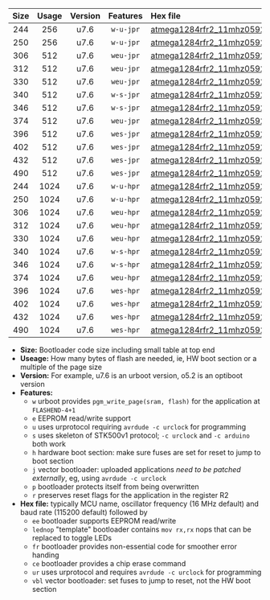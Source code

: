 |Size|Usage|Version|Features|Hex file|
|:-:|:-:|:-:|:-:|:--|
|244|256|u7.6|`w-u-jpr`|[atmega1284rfr2_11mhz0592_9600bps_ur_vbl.hex](https://raw.githubusercontent.com/stefanrueger/urboot/main//atmega1284rfr2_11mhz0592_9600bps_ur_vbl.hex)|
|250|256|u7.6|`w-u-jpr`|[atmega1284rfr2_11mhz0592_9600bps_lednop_ur_vbl.hex](https://raw.githubusercontent.com/stefanrueger/urboot/main//atmega1284rfr2_11mhz0592_9600bps_lednop_ur_vbl.hex)|
|306|512|u7.6|`weu-jpr`|[atmega1284rfr2_11mhz0592_9600bps_ee_ur_vbl.hex](https://raw.githubusercontent.com/stefanrueger/urboot/main//atmega1284rfr2_11mhz0592_9600bps_ee_ur_vbl.hex)|
|312|512|u7.6|`weu-jpr`|[atmega1284rfr2_11mhz0592_9600bps_ee_lednop_ur_vbl.hex](https://raw.githubusercontent.com/stefanrueger/urboot/main//atmega1284rfr2_11mhz0592_9600bps_ee_lednop_ur_vbl.hex)|
|330|512|u7.6|`weu-jpr`|[atmega1284rfr2_11mhz0592_9600bps_ee_lednop_fr_ur_vbl.hex](https://raw.githubusercontent.com/stefanrueger/urboot/main//atmega1284rfr2_11mhz0592_9600bps_ee_lednop_fr_ur_vbl.hex)|
|340|512|u7.6|`w-s-jpr`|[atmega1284rfr2_11mhz0592_9600bps_vbl.hex](https://raw.githubusercontent.com/stefanrueger/urboot/main//atmega1284rfr2_11mhz0592_9600bps_vbl.hex)|
|346|512|u7.6|`w-s-jpr`|[atmega1284rfr2_11mhz0592_9600bps_lednop_vbl.hex](https://raw.githubusercontent.com/stefanrueger/urboot/main//atmega1284rfr2_11mhz0592_9600bps_lednop_vbl.hex)|
|374|512|u7.6|`weu-jpr`|[atmega1284rfr2_11mhz0592_9600bps_ee_lednop_fr_ce_ur_vbl.hex](https://raw.githubusercontent.com/stefanrueger/urboot/main//atmega1284rfr2_11mhz0592_9600bps_ee_lednop_fr_ce_ur_vbl.hex)|
|396|512|u7.6|`wes-jpr`|[atmega1284rfr2_11mhz0592_9600bps_ee_vbl.hex](https://raw.githubusercontent.com/stefanrueger/urboot/main//atmega1284rfr2_11mhz0592_9600bps_ee_vbl.hex)|
|402|512|u7.6|`wes-jpr`|[atmega1284rfr2_11mhz0592_9600bps_ee_lednop_vbl.hex](https://raw.githubusercontent.com/stefanrueger/urboot/main//atmega1284rfr2_11mhz0592_9600bps_ee_lednop_vbl.hex)|
|432|512|u7.6|`wes-jpr`|[atmega1284rfr2_11mhz0592_9600bps_ee_lednop_fr_vbl.hex](https://raw.githubusercontent.com/stefanrueger/urboot/main//atmega1284rfr2_11mhz0592_9600bps_ee_lednop_fr_vbl.hex)|
|490|512|u7.6|`wes-jpr`|[atmega1284rfr2_11mhz0592_9600bps_ee_lednop_fr_ce_vbl.hex](https://raw.githubusercontent.com/stefanrueger/urboot/main//atmega1284rfr2_11mhz0592_9600bps_ee_lednop_fr_ce_vbl.hex)|
|244|1024|u7.6|`w-u-hpr`|[atmega1284rfr2_11mhz0592_9600bps_ur.hex](https://raw.githubusercontent.com/stefanrueger/urboot/main//atmega1284rfr2_11mhz0592_9600bps_ur.hex)|
|250|1024|u7.6|`w-u-hpr`|[atmega1284rfr2_11mhz0592_9600bps_lednop_ur.hex](https://raw.githubusercontent.com/stefanrueger/urboot/main//atmega1284rfr2_11mhz0592_9600bps_lednop_ur.hex)|
|306|1024|u7.6|`weu-hpr`|[atmega1284rfr2_11mhz0592_9600bps_ee_ur.hex](https://raw.githubusercontent.com/stefanrueger/urboot/main//atmega1284rfr2_11mhz0592_9600bps_ee_ur.hex)|
|312|1024|u7.6|`weu-hpr`|[atmega1284rfr2_11mhz0592_9600bps_ee_lednop_ur.hex](https://raw.githubusercontent.com/stefanrueger/urboot/main//atmega1284rfr2_11mhz0592_9600bps_ee_lednop_ur.hex)|
|330|1024|u7.6|`weu-hpr`|[atmega1284rfr2_11mhz0592_9600bps_ee_lednop_fr_ur.hex](https://raw.githubusercontent.com/stefanrueger/urboot/main//atmega1284rfr2_11mhz0592_9600bps_ee_lednop_fr_ur.hex)|
|340|1024|u7.6|`w-s-hpr`|[atmega1284rfr2_11mhz0592_9600bps.hex](https://raw.githubusercontent.com/stefanrueger/urboot/main//atmega1284rfr2_11mhz0592_9600bps.hex)|
|346|1024|u7.6|`w-s-hpr`|[atmega1284rfr2_11mhz0592_9600bps_lednop.hex](https://raw.githubusercontent.com/stefanrueger/urboot/main//atmega1284rfr2_11mhz0592_9600bps_lednop.hex)|
|374|1024|u7.6|`weu-hpr`|[atmega1284rfr2_11mhz0592_9600bps_ee_lednop_fr_ce_ur.hex](https://raw.githubusercontent.com/stefanrueger/urboot/main//atmega1284rfr2_11mhz0592_9600bps_ee_lednop_fr_ce_ur.hex)|
|396|1024|u7.6|`wes-hpr`|[atmega1284rfr2_11mhz0592_9600bps_ee.hex](https://raw.githubusercontent.com/stefanrueger/urboot/main//atmega1284rfr2_11mhz0592_9600bps_ee.hex)|
|402|1024|u7.6|`wes-hpr`|[atmega1284rfr2_11mhz0592_9600bps_ee_lednop.hex](https://raw.githubusercontent.com/stefanrueger/urboot/main//atmega1284rfr2_11mhz0592_9600bps_ee_lednop.hex)|
|432|1024|u7.6|`wes-hpr`|[atmega1284rfr2_11mhz0592_9600bps_ee_lednop_fr.hex](https://raw.githubusercontent.com/stefanrueger/urboot/main//atmega1284rfr2_11mhz0592_9600bps_ee_lednop_fr.hex)|
|490|1024|u7.6|`wes-hpr`|[atmega1284rfr2_11mhz0592_9600bps_ee_lednop_fr_ce.hex](https://raw.githubusercontent.com/stefanrueger/urboot/main//atmega1284rfr2_11mhz0592_9600bps_ee_lednop_fr_ce.hex)|

- **Size:** Bootloader code size including small table at top end
- **Useage:** How many bytes of flash are needed, ie, HW boot section or a multiple of the page size
- **Version:** For example, u7.6 is an urboot version, o5.2 is an optiboot version
- **Features:**
  + `w` urboot provides `pgm_write_page(sram, flash)` for the application at `FLASHEND-4+1`
  + `e` EEPROM read/write support
  + `u` uses urprotocol requiring `avrdude -c urclock` for programming
  + `s` uses skeleton of STK500v1 protocol; `-c urclock` and `-c arduino` both work
  + `h` hardware boot section: make sure fuses are set for reset to jump to boot section
  + `j` vector bootloader: uploaded applications *need to be patched externally*, eg, using `avrdude -c urclock`
  + `p` bootloader protects itself from being overwritten
  + `r` preserves reset flags for the application in the register R2
- **Hex file:** typically MCU name, oscillator frequency (16 MHz default) and baud rate (115200 default) followed by
  + `ee` bootloader supports EEPROM read/write
  + `lednop` "template" bootloader contains `mov rx,rx` nops that can be replaced to toggle LEDs
  + `fr` bootloader provides non-essential code for smoother error handing
  + `ce` bootloader provides a chip erase command
  + `ur` uses urprotocol and requires `avrdude -c urclock` for programming
  + `vbl` vector bootloader: set fuses to jump to reset, not the HW boot section
